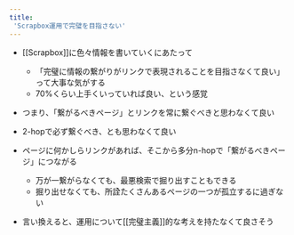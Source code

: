 ```yaml
---
title:
 'Scrapbox運用で完璧を目指さない'
---
```


- [[Scrapbox]]に色々情報を書いていくにあたって
    - 「完璧に情報の繋がりがリンクで表現されることを目指さなくて良い」って大事な気がする
    - 70%くらい上手くいっていれば良い、という感覚

- つまり、「繋がるべきページ」とリンクを常に繋ぐべきと思わなくて良い
- 2-hopで必ず繋ぐべき、とも思わなくて良い
- ページに何かしらリンクがあれば、そこから多分n-hopで「繋がるべきページ」につながる
    - 万が一繋がらなくても、最悪検索で掘り出すこともできる
    - 掘り出せなくても、所詮たくさんあるページの一つが孤立するに過ぎない

- 言い換えると、運用について[[完璧主義]]的な考えを持たなくて良さそう

